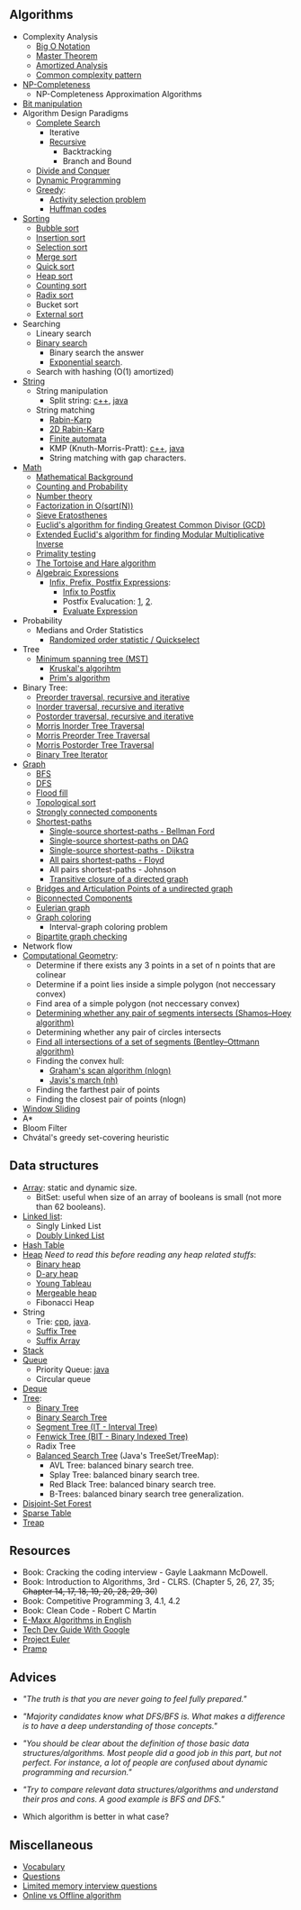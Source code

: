 ## Algorithms
  - Complexity Analysis
    - [Big O Notation](algorithms-and-data-structures/big-o-notation.md)
    - [Master Theorem](algorithms-and-data-structures/master-theorem.md)
    - [Amortized Analysis](algorithms-and-data-structures/amortized-analysis.md)
    - [Common complexity pattern](/algorithms-and-data-structures/common-complexity-pattern.md)
  - [NP-Completeness](algorithms-and-data-structures/np-completeness.md)
    - NP-Completeness Approximation Algorithms
  - [Bit manipulation](algorithms-and-data-structures/algorithms/bit-manipulation.md)
  - Algorithm Design Paradigms
    - [Complete Search](algorithms-and-data-structures/algorithms/complete-search.md)
      - Iterative
      - [Recursive](/algorithms-and-data-structures/algorithms/recursion.md)
        - Backtracking
        - Branch and Bound
    - [Divide and Conquer](/algorithms-and-data-structures/algorithms/divide-and-conquer.md)
    - [Dynamic Programming](algorithms-and-data-structures/algorithms/dynamic-programming.md)
    - [Greedy](algorithms-and-data-structures/algorithms/greedy.md):
      - [Activity selection problem](algorithms-and-data-structures/algorithms/activity-selection.cpp)
      - [Huffman codes](algorithms-and-data-structures/algorithms/huffman-codes.cpp)
  - [Sorting](algorithms-and-data-structures/algorithms/sorting.md)
    - [Bubble sort](algorithms-and-data-structures/algorithms/bubble-sort.cpp)
    - [Insertion sort](algorithms-and-data-structures/algorithms/insertion-sort.cpp)
    - [Selection sort](algorithms-and-data-structures/algorithms/selection-sort.cpp)
    - [Merge sort](algorithms-and-data-structures/algorithms/merge-sort.cpp)
    - [Quick sort](algorithms-and-data-structures/algorithms/quick-sort.cpp)
    - [Heap sort](algorithms-and-data-structures/algorithms/heap-sort.cpp)
    - [Counting sort](algorithms-and-data-structures/algorithms/counting-sort.cpp)
    - [Radix sort](algorithms-and-data-structures/algorithms/radix-sort.cpp)
    - Bucket sort
    - [External sort](https://en.wikipedia.org/wiki/External_sorting)
  - Searching
    - Lineary search
    - [Binary search](algorithms-and-data-structures/binary-search.md)
      - Binary search the answer
      - [Exponential search](https://en.wikipedia.org/wiki/Exponential_search).
    - Search with hashing (O(1) amortized)
  - [String](algorithms-and-data-structures/algorithms/string.md)
    - String manipulation
      - Split string: [c++](algorithms-and-data-structures/handy-algorithms/split-string.cpp), [java](algorithms-and-data-structures/handy-algorithms/split-string.java)
    - String matching
      - [Rabin-Karp](algorithms-and-data-structures/algorithms/rabin-karp.cpp)
      - [2D Rabin-Karp](algorithms-and-data-structures/algorithms/2d-rabin-karp.cpp)
      - [Finite automata](algorithms-and-data-structures/algorithms/finite-automata.cpp)
      - KMP (Knuth-Morris-Pratt): [c++](algorithms-and-data-structures/algorithms/kmp.cpp), [java](algorithms-and-data-structures/algorithms/kmp.java)
      - String matching with gap characters.
  - [Math](algorithms-and-data-structures/math.md)
    - [Mathematical Background](algorithms-and-data-structures/mathematical-background.md)
    - [Counting and Probability](algorithms-and-data-structures/counting-and-probability.md)
    - [Number theory](algorithms-and-data-structures/algorithms/number-theory.md)
    - [Factorization in O(sqrt(N))](https://github.com/indy256/codelibrary/blob/master/cpp/numbertheory/factorization.cpp)
    - [Sieve Eratosthenes](algorithms-and-data-structures/algorithms/sieve-eratosthenes.cpp)
    - [Euclid's algorithm for finding Greatest Common Divisor (GCD)](algorithms-and-data-structures/algorithms/euclid-gcd.cpp)
    - [Extended Euclid's algorithm for finding Modular Multiplicative Inverse](algorithms-and-data-structures/algorithms/euclid-mmi.cpp)
    - [Primality testing](algorithms-and-data-structures/algorithms/primality-testing.cpp)
    - [The Tortoise and Hare algorithm](https://nhannguyen95.github.io/the-tortoise-and-hare-algorithm/)
    - [Algebraic Expressions](algorithms-and-data-structures/algorithms/algebraic-expressions.cpp)
      - [Infix, Prefix, Postfix Expressions](https://runestone.academy/ns/books/published/pythonds/BasicDS/InfixPrefixandPostfixExpressions.html):
        - [Infix to Postfix](https://practice.geeksforgeeks.org/problems/infix-to-postfix/0)
        - Postfix Evalucation: [1](https://practice.geeksforgeeks.org/problems/evaluation-of-postfix-expression/0/?ref=self), [2](https://leetcode.com/problems/evaluate-reverse-polish-notation/).
        - [Evaluate Expression](https://www.hackerrank.com/contests/cs1300-odd-2014/challenges/evaluate-expression)
  - Probability
    - Medians and Order Statistics
      - [Randomized order statistic / Quickselect](algorithms-and-data-structures/algorithms/randomized-order-statistic.cpp)
  - Tree
    - [Minimum spanning tree (MST)](algorithms-and-data-structures/algorithms/mst.md)
      - [Kruskal's algorihtm](algorithms-and-data-structures/algorithms/mst-kruskal.cpp)
      - [Prim's algorithm](algorithms-and-data-structures/algorithms/mst-prim.cpp)
  - Binary Tree:
    - [Preorder traversal, recursive and iterative](https://nhannguyen95.github.io/preorder-traversal-binary-tree/)
    - [Inorder traversal, recursive and iterative](https://nhannguyen95.github.io/inorder-traversal-binary-tree/)
    - [Postorder traversal, recursive and iterative](https://nhannguyen95.github.io/postorder-traversal-binary-tree/)
    - [Morris Inorder Tree Traversal](https://nhannguyen95.github.io/morris-inorder-tree-traversal/)
    - [Morris Preorder Tree Traversal](https://leetcode.com/submissions/detail/226117766/)
    - [Morris Postorder Tree Traversal](http://www.cnblogs.com/AnnieKim/archive/2013/06/15/MorrisTraversal.html)
    - [Binary Tree Iterator](https://nhannguyen95.github.io/bt-iterator/)
  - [Graph](algorithms-and-data-structures/algorithms/graph.md)
    - [BFS](algorithms-and-data-structures/algorithms/bfs.md)
    - [DFS](algorithms-and-data-structures/algorithms/dfs.cpp)
    - [Flood fill](https://docs.google.com/document/d/1IPRsAb1OnCercO2_O2A-Z2m0eI5I7yykQD2urKdrNIc/edit)
    - [Topological sort](algorithms-and-data-structures/algorithms/topo-sort.cpp)
    - [Strongly connected components](algorithms-and-data-structures/algorithms/strongly-connected-components.md)
    - [Shortest-paths](algorithms-and-data-structures/algorithms/shortest-paths.md)
      - [Single-source shortest-paths - Bellman Ford](algorithms-and-data-structures/algorithms/bellman-ford.cpp)
      - [Single-source shortest-paths on DAG](algorithms-and-data-structures/algorithms/sssp-dag.cpp)
      - [Single-source shortest-paths - Dijkstra](algorithms-and-data-structures/algorithms/dijkstra.cpp)
      - [All pairs shortest-paths - Floyd](algorithms-and-data-structures/algorithms/floyd.cpp)
      - All pairs shortest-paths - Johnson
      - [Transitive closure of a directed graph](algorithms-and-data-structures/algorithms/transitive-closure.cpp)
    - [Bridges and Articulation Points of a undirected graph](algorithms-and-data-structures/algorithms/bridges-articulation-points.md)
    - [Biconnected Components](algorithms-and-data-structures/algorithms/biconnected-components.cpp)
    - [Eulerian graph](algorithms-and-data-structures/algorithms/eulerian-graph.md)
    - [Graph coloring](algorithms-and-data-structures/algorithms/graph-coloring.cpp)
      - Interval-graph coloring problem
    - [Bipartite graph checking](algorithms-and-data-structures/algorithms/bipartite-checking.cpp)
  - Network flow
  - [Computational Geometry](algorithms-and-data-structures/algorithms/computational-geometry.cpp):
    - Determine if there exists any 3 points in a set of n points that are colinear
    - Determine if a point lies inside a simple polygon (not neccessary convex)
    - Find area of a simple polygon (not neccessary convex)
    - [Determining whether any pair of segments intersects (Shamos–Hoey algorithm)](algorithms-and-data-structures/algorithms/pair-of-line-intersects.cpp)
    - Determining whether any pair of circles intersects
    - [Find all intersections of a set of segments (Bentley–Ottmann algorithm)](https://en.wikipedia.org/wiki/Bentley%E2%80%93Ottmann_algorithm)
    - Finding the convex hull:
      - [Graham's scan algorithm (nlogn)](algorithms-and-data-structures/algorithms/graham-scan.cpp)
      - [Javis's march (nh)](algorithms-and-data-structures/algorithms/jarvis-march.cpp)
    - Finding the farthest pair of points
    - Finding the closest pair of points (nlogn)
  - [Window Sliding](algorithms-and-data-structures/algorithms/window-sliding.md)
  - A*
  - Bloom Filter
  - Chvátal's greedy set-covering heuristic

## Data structures
  - [Array](algorithms-and-data-structures/data-structures/array.md): static and dynamic size.
    - BitSet: useful when size of an array of booleans is small (not more than 62 booleans).
  - [Linked list](algorithms-and-data-structures/data-structures/linked-list.md):
    - Singly Linked List
    - [Doubly Linked List](algorithms-and-data-structures/data-structures/doubly-linked-list.cpp)
  - [Hash Table](algorithms-and-data-structures/data-structures/hash-table.md)
  - [Heap](algorithms-and-data-structures/data-structures/heap.md) _Need to read this before reading any heap related stuffs_:
    - [Binary heap](algorithms-and-data-structures/data-structures/binary-heap.cpp)
    - [D-ary heap](algorithms-and-data-structures/data-structures/d-ary-heap.cpp)
    - [Young Tableau](algorithms-and-data-structures/data-structures/young-tableau.cpp)
    - [Mergeable heap](https://sites.google.com/site/indy256/algo/mergeable_heap)
    - Fibonacci Heap
  - String
    - Trie: [cpp](algorithms-and-data-structures/data-structures/trie.cpp), [java](algorithms-and-data-structures/data-structures/trie.java).
    - [Suffix Tree](algorithms-and-data-structures/data-structures/suffix-tree.md)
    - [Suffix Array](algorithms-and-data-structures/data-structures/suffix-array.cpp)
  - [Stack](algorithms-and-data-structures/data-structures/stack.md)
  - [Queue](algorithms-and-data-structures/data-structures/queue.md)
    - Priority Queue: [java](algorithms-and-data-structures/data-structures/priority-queue.java)
    - Circular queue
  - [Deque](algorithms-and-data-structures/data-structures/deque-array.cpp)
  - [Tree](algorithms-and-data-structures/data-structures/tree.md):
    - [Binary Tree](algorithms-and-data-structures/data-structures/binary-tree.md)
    - [Binary Search Tree](algorithms-and-data-structures/data-structures/binary-search-tree.md)
    - [Segment Tree (IT - Interval Tree)](algorithms-and-data-structures/data-structures/segment-tree.cpp)
    - [Fenwick Tree (BIT - Binary Indexed Tree)](algorithms-and-data-structures/data-structures/fenwick-tree.cpp)
    - Radix Tree
    - [Balanced Search Tree](algorithms-and-data-structures/data-structures/balanced-search-tree.md) (Java's TreeSet/TreeMap):
      - AVL Tree: balanced binary search tree.
      - Splay Tree: balanced binary search tree.
      - Red Black Tree: balanced binary search tree.
      - B-Trees: balanced binary search tree generalization.
  - [Disjoint-Set Forest](algorithms-and-data-structures/data-structures/disjoint-set-forest.cpp)
  - [Sparse Table](algorithms-and-data-structures/data-structures/sparse-table.md)
  - [Treap](https://cp-algorithms.com/data_structures/treap.html) 

## Resources

- Book: Cracking the coding interview - Gayle Laakmann McDowell.
- Book: Introduction to Algorithms, 3rd - CLRS. (Chapter 5, 26, 27, 35; ~~Chapter 14, 17, 18, 19, 20, 28, 29, 30~~)
- Book: Competitive Programming 3, 4.1, 4.2
- Book: Clean Code - Robert C Martin
- [E-Maxx Algorithms in English](https://cp-algorithms.com/)  
- [Tech Dev Guide With Google](https://techdevguide.withgoogle.com/)
- [Project Euler](https://projecteuler.net/)
- [Pramp](https://www.pramp.com/)

## Advices

- _"The truth is that you are never going to feel fully prepared."_
- _"Majority candidates know what DFS/BFS is. What makes a difference is to have a deep understanding of those concepts."_
- _"You should be clear about the definition of those basic data structures/algorithms. Most people did a good job in this part, but not perfect. For instance, a lot of people are confused about dynamic programming and recursion."_
- _"Try to compare relevant data structures/algorithms and understand their pros and cons. A good example is BFS and DFS."_

- Which algorithm is better in what case?


## Miscellaneous

- [Vocabulary](miscellaneous/vocabulary.md)
- [Questions](miscellaneous/questions.md)
- [Limited memory interview questions](miscellaneous/limited-memory.md)
- [Online vs Offline algorithm](https://en.wikipedia.org/wiki/Online_algorithm)

